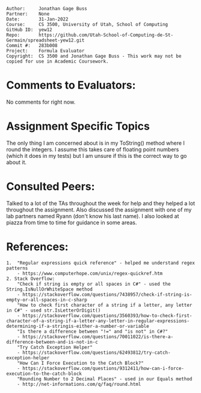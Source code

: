 ﻿```
Author:     Jonathan Gage Buss
Partner:    None
Date:       31-Jan-2022
Course:     CS 3500, University of Utah, School of Computing
GitHub ID:  yew12
Repo:       https://github.com/Utah-School-of-Computing-de-St-Germain/spreadsheet-yew12.git
Commit #:   283b008 
Project:    Formula Evaluator
Copyright:  CS 3500 and Jonathan Gage Buss - This work may not be copied for use in Academic Coursework.
```

# Comments to Evaluators:

No comments for right now. 

# Assignment Specific Topics

The only thing I am concerned about is in my ToString() method where I round the integers. I assume this takes care of floating
point numbers (which it does in my tests) but I am unsure if this is the correct way to go about it. 

# Consulted Peers:

Talked to a lot of the TAs throughout the week for help and they helped a lot throughout the assignment. Also discussed the assignment with one
of my lab partners named Ryann (don't know his last name). I also looked at piazza from time to time for guidance in some areas. 


# References:
	1.	"Regular expressions quick reference" - helped me understand regex patterns
		- https://www.computerhope.com/unix/regex-quickref.htm
	2. Stack Overflow:
		"Check if string is empty or all spaces in C#" - used the String.IsNullOrWhiteSpace method
		- https://stackoverflow.com/questions/7438957/check-if-string-is-empty-or-all-spaces-in-c-sharp
		"How to check first character of a string if a letter, any letter in C#" - used str.IsLetterOrDigit()
		- https://stackoverflow.com/questions/3560393/how-to-check-first-character-of-a-string-if-a-letter-any-letter-in-regular-expressions-determining-if-a-stringis-either-a-number-or-variable
		"Is there a difference between "!=" and "is not" in C#?"
		- https://stackoverflow.com/questions/70011022/is-there-a-difference-between-and-is-not-in-c
		"Try Catch Exception Helper"
		- https://stackoverflow.com/questions/62493812/try-catch-exception-helper
		"How Can I Force Execution to the Catch Block?"
		- https://stackoverflow.com/questions/9312411/how-can-i-force-execution-to-the-catch-block
		"Rounding Number to 2 Decimal Places" - used in our Equals method
		- http://net-informations.com/q/faq/round.html



		